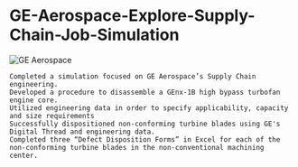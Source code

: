 # GE-Aerospace-Explore-Supply-Chain-Job-Simulation
![GE Aerospace](https://github.com/user-attachments/assets/31b32ec0-b264-4e1c-84cc-071f710c8cc9)

    Completed a simulation focused on GE Aerospace’s Supply Chain engineering.
    Developed a procedure to disassemble a GEnx-1B high bypass turbofan engine core.
    Utilized engineering data in order to specify applicability, capacity and size requirements
    Successfully dispositioned non-conforming turbine blades using GE's Digital Thread and engineering data.
    Completed three “Defect Disposition Forms” in Excel for each of the non-conforming turbine blades in the non-conventional machining center. 
